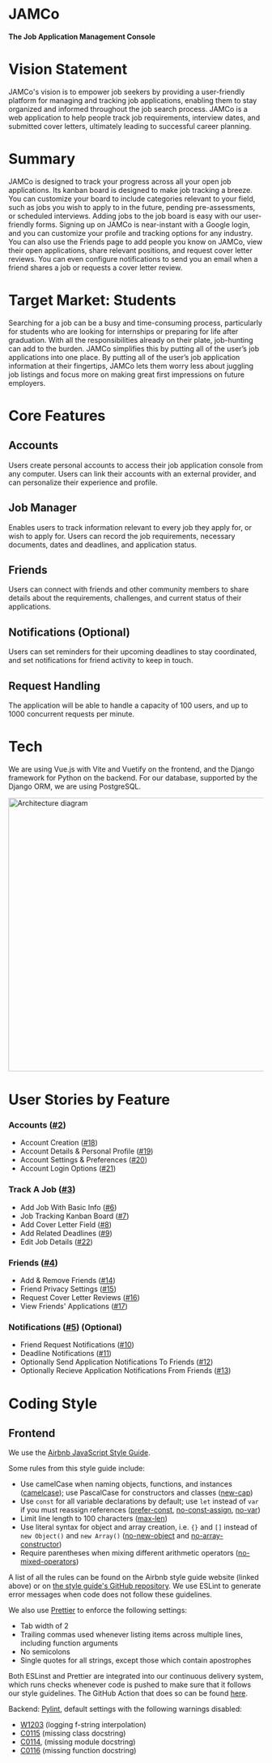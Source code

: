 # JAMCo
**The Job Application Management Console**

# Vision Statement
JAMCo's vision is to empower job seekers by providing a user-friendly platform for managing and tracking job applications, enabling them to stay organized and informed throughout the job search process. JAMCo is a web application to help people track job requirements, interview dates, and submitted cover letters, ultimately leading to successful career planning.

# Summary

JAMCo is designed to track your progress across all your open job applications. Its kanban board is designed to make job tracking a breeze. You can customize your board to include categories relevant to your field, such as jobs you wish to apply to in the future, pending pre-assessments, or scheduled interviews. Adding jobs to the job board is easy with our user-friendly forms. Signing up on JAMCo is near-instant with a Google login, and you can customize your profile and tracking options for any industry. You can also use the Friends page to add people you know on JAMCo, view their open applications, share relevant positions, and request cover letter reviews. You can even configure notifications to send you an email when a friend shares a job or requests a cover letter review.

# Target Market: Students

Searching for a job can be a busy and time-consuming process, particularly for students who are looking for internships or preparing for life after graduation. With all the responsibilities already on their plate, job-hunting can add to the burden. JAMCo simplifies this by putting all of the user’s job applications into one place. By putting all of the user’s job application information at their fingertips, JAMCo lets them worry less about juggling job listings and focus more on making great first impressions on future employers.


# Core Features

## Accounts

Users create personal accounts to access their job application console from any computer. Users can link their accounts with an external provider, and can personalize their experience and profile.

## Job Manager

Enables users to track information relevant to every job they apply for, or wish to apply for. Users can record the job requirements, necessary documents, dates and deadlines, and application status. 

## Friends

Users can connect with friends and other community members to share details about the requirements, challenges, and current status of their applications. 

## Notifications (Optional)

Users can set reminders for their upcoming deadlines to stay coordinated, and set notifications for friend activity to keep in touch. 

## Request Handling

The application will be able to handle a capacity of 100 users, and up to 1000 concurrent requests per minute.

# Tech

We are using Vue.js with Vite and Vuetify on the frontend, and the Django framework for Python on the backend. For our database, supported by the Django ORM, we are using PostgreSQL.

<img width="540" alt="Architecture diagram" src="https://user-images.githubusercontent.com/29902980/214203271-78edec4f-c423-4947-aa91-5e50b6684e0f.png">

# User Stories by Feature

### Accounts ([#2](https://github.com/Speuce/JAMCo/issues/2))

- Account Creation ([#18](https://github.com/Speuce/JAMCo/issues/18))
- Account Details & Personal Profile ([#19](https://github.com/Speuce/JAMCo/issues/19))
- Account Settings & Preferences ([#20](https://github.com/Speuce/JAMCo/issues/20))
- Account Login Options ([#21](https://github.com/Speuce/JAMCo/issues/21))

### Track A Job ([#3](https://github.com/Speuce/JAMCo/issues/3))

- Add Job With Basic Info ([#6](https://github.com/Speuce/JAMCo/issues/6))
- Job Tracking Kanban Board ([#7](https://github.com/Speuce/JAMCo/issues/7))
- Add Cover Letter Field ([#8](https://github.com/Speuce/JAMCo/issues/8))
- Add Related Deadlines ([#9](https://github.com/Speuce/JAMCo/issues/9))
- Edit Job Details ([#22](https://github.com/Speuce/JAMCo/issues/22))

### Friends ([#4](https://github.com/Speuce/JAMCo/issues/4))

- Add & Remove Friends ([#14](https://github.com/Speuce/JAMCo/issues/14))
- Friend Privacy Settings ([#15](https://github.com/Speuce/JAMCo/issues/15))
- Request Cover Letter Reviews ([#16](https://github.com/Speuce/JAMCo/issues/16))
- View Friends' Applications ([#17](https://github.com/Speuce/JAMCo/issues/17))

### Notifications ([#5](https://github.com/Speuce/JAMCo/issues/5)) (Optional)

- Friend Request Notifications ([#10](https://github.com/Speuce/JAMCo/issues/10))
- Deadline Notifications ([#11](https://github.com/Speuce/JAMCo/issues/11))
- Optionally Send Application Notifications To Friends ([#12](https://github.com/Speuce/JAMCo/issues/12))
- Optionally Recieve Application Notifications From Friends ([#13](https://github.com/Speuce/JAMCo/issues/13))

# Coding Style

## Frontend

We use the [Airbnb JavaScript Style Guide](https://airbnb.io/javascript/).

Some rules from this style guide include:

- Use camelCase when naming objects, functions, and instances ([camelcase](https://eslint.org/docs/latest/rules/camelcase)); use PascalCase for constructors and classes ([new-cap](https://eslint.org/docs/latest/rules/new-cap))
- Use `const` for all variable declarations by default; use `let` instead of `var` if you must reassign references ([prefer-const](https://eslint.org/docs/latest/rules/prefer-const), [no-const-assign](https://eslint.org/docs/latest/rules/no-const-assign), [no-var](https://eslint.org/docs/latest/rules/no-var))
- Limit line length to 100 characters ([max-len](https://eslint.org/docs/latest/rules/max-len))
- Use literal syntax for object and array creation, i.e. `{}` and `[]` instead of `new Object()` and `new Array()` ([no-new-object](https://eslint.org/docs/latest/rules/no-new-object) and [no-array-constructor](https://eslint.org/docs/latest/rules/no-array-constructor))
- Require parentheses when mixing different arithmetic operators ([no-mixed-operators](https://eslint.org/docs/latest/rules/no-mixed-operators))

A list of all the rules can be found on the Airbnb style guide website (linked above) or on [the style guide's GitHub repository](https://github.com/airbnb/javascript). We use ESLint to generate error messages when code does not follow these guidelines. 

We also use [Prettier](https://www.npmjs.com/package/prettier) to enforce the following settings:

- Tab width of 2
- Trailing commas used whenever listing items across multiple lines, including function arguments
- No semicolons
- Single quotes for all strings, except those which contain apostrophes

Both ESLinst and Prettier are integrated into our continuous delivery system, which runs checks whenever code is pushed to make sure that it follows our style guidelines. The GitHub Action that does so can be found [here](https://github.com/Speuce/JAMCo/blob/master/.github/workflows/node.js.yml#L54).



Backend: [Pylint](https://pypi.org/project/pylint/), default settings with the following warnings disabled:

- [W1203](https://pylint.readthedocs.io/en/latest/user_guide/messages/warning/logging-fstring-interpolation.html) (logging f-string interpolation)
- [C0115](https://pylint.readthedocs.io/en/latest/user_guide/messages/convention/missing-class-docstring.html) (missing class docstring)
- [C0114](https://pylint.readthedocs.io/en/latest/user_guide/messages/convention/missing-module-docstring.html), (missing module docstring)
- [C0116](https://pylint.readthedocs.io/en/latest/user_guide/messages/convention/missing-function-docstring.html) (missing function docstring)
